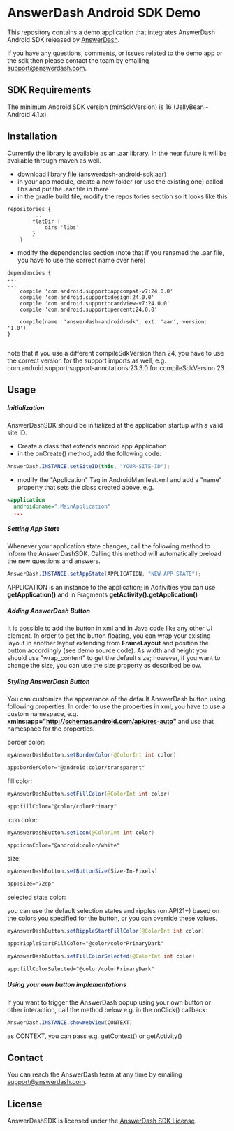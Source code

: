 # AnswerDash Android SDK Demo

This repository contains a demo application that integrates AnswerDash Android SDK released by [AnswerDash](http://www.answerdash.com).

If you have any questions, comments, or issues related to the demo app or the sdk then please contact the team by emailing [support@answerdash.com](mailto:support@answerdash.com).

## SDK Requirements

The minimum Android SDK version (minSdkVersion) is 16 (JellyBean - Android 4.1.x)

## Installation

Currently the library is available as an .aar library. In the near future it will be available through maven as well.

* download library file (answerdash-android-sdk.aar)
* in your app module, create a new folder (or use the existing one) called libs and put the .aar file in there
* in the gradle build file, modify the repositories section so it looks like this
```
repositories {
        ...
        flatDir {
            dirs 'libs'
        }
    }
```
* modify the dependencies section (note that if you renamed the .aar file, you have to use the correct name over here)
```
dependencies {
...
...
    compile 'com.android.support:appcompat-v7:24.0.0'
    compile 'com.android.support:design:24.0.0'
    compile 'com.android.support:cardview-v7:24.0.0'
    compile 'com.android.support:percent:24.0.0'

    compile(name: 'answerdash-android-sdk', ext: 'aar', version: '1.0')
}
    
```
note that if you use a different compileSdkVersion than 24, you have to use the correct version for the support imports as well, e.g. com.android.support:support-annotations:23.3.0 for compileSdkVersion 23

## Usage

##### Initialization
AnswerDashSDK should be initialized at the application startup with a valid site ID.
* Create a class that extends android.app.Application
* in the onCreate() method, add the following code: 
```Java
AnswerDash.INSTANCE.setSiteID(this, "YOUR-SITE-ID");
```
* modify the "Application" Tag in AndroidManifest.xml and add a "name" property that sets the class created above, e.g.
```XML
<application
  android:name=".MainApplication"
  ...
```

##### Setting App State
Whenever your application state changes, call the following method to inform the AnswerDashSDK. Calling this method will automatically preload the new questions and answers.
```Java
AnswerDash.INSTANCE.setAppState(APPLICATION, "NEW-APP-STATE");
```
APPLICATION is an instance to the application; in Acitivities you can use **getApplication()** and in Fragments **getActivity().getApplication()**

##### Adding AnswerDash Button
It is possible to add the button in xml and in Java code like any other UI element. In order to get the button floating, you can wrap your existing layout in another layout extending from **FrameLayout** and position the button accordingly (see demo source code).
As width and height you should use "wrap_content" to get the default size; however, if you want to change the size, you can use the size property as described below.

##### Styling AnswerDash Button
You can customize the appearance of the default AnswerDash button using following properties.
In order to use the properties in xml, you have to use a custom namespace, e.g. **xmlns:app="http://schemas.android.com/apk/res-auto"** and use that namespace for the properties.

border color:
``` Java
myAnswerDashButton.setBorderColor(@ColorInt int color)
```

``` Xml
app:borderColor="@android:color/transparent"
```

fill color:
``` Java
myAnswerDashButton.setFillColor(@ColorInt int color)
```

``` Xml
app:fillColor="@color/colorPrimary"
```

icon color:
``` Java
myAnswerDashButton.setIcon(@ColorInt int color)
```

``` Xml
app:iconColor="@android:color/white"
```

size:
``` Java
myAnswerDashButton.setButtonSize(Size-In-Pixels)
```

``` Xml
app:size="72dp"
```

selected state color:

you can use the default selection states and ripples (on API21+) based on the colors you specified for the button, or you can override these values.

``` Java
myAnswerDashButton.setRippleStartFillColor(@ColorInt int color)
```

``` Xml
app:rippleStartFillColor="@color/colorPrimaryDark"
```

``` Java
myAnswerDashButton.setFillColorSelected(@ColorInt int color)
```

``` Xml
app:fillColorSelected="@color/colorPrimaryDark"
```

##### Using your own button implementations
If you want to trigger the AnswerDash popup using your own button or other interaction, call the method below e.g. in the onClick() callback:

``` Java
AnswerDash.INSTANCE.showWebView(CONTEXT)
```
as CONTEXT, you can pass e.g. getContext() or getActivity()

## Contact

You can reach the AnswerDash team at any time by emailing [support@answerdash.com](mailto:support@answerdash.com).

## License

AnswerDashSDK is licensed under the [AnswerDash SDK License](https://github.com/answerdash/release-notes/blob/master/LICENSE.md).
